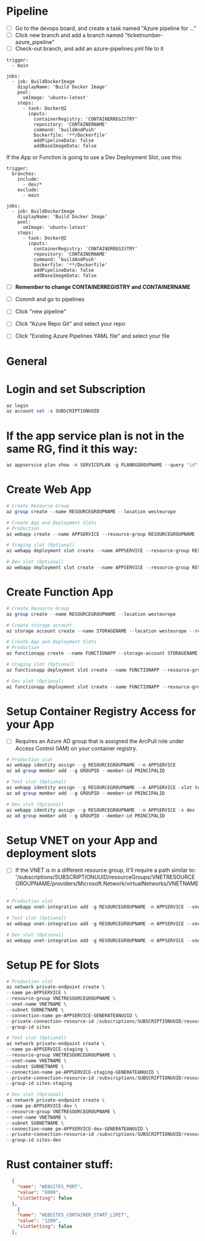 # Pipeline
- [ ] Go to the devops board, and create a task named "Azure pipeline for ..."
- [ ] Click new branch and add a branch named "ticketnumber-azure_pipeline"
- [ ] Check-out branch, and add an azure-pipelines.yml file to it
```YML
trigger:
  - main

jobs:
  - job: BuildDockerImage
    displayName: 'Build Docker Image'
    pool:
      vmImage: 'ubuntu-latest'
    steps:
      - task: Docker@2
        inputs:
          containerRegistry: 'CONTAINERREGISTRY'
          repository: 'CONTAINERNAME'
          command: 'buildAndPush'
          Dockerfile: '**/Dockerfile'
          addPipelineData: false
          addBaseImageData: false
```
If the App or Function is going to use a Dev Deployment Slot, use this:
```YML
trigger:
  branches:
    include:
      - dev/*
    exclude:
      - main

jobs:
  - job: BuildDockerImage
    displayName: 'Build Docker Image'
    pool:
      vmImage: 'ubuntu-latest'
    steps:
      - task: Docker@2
        inputs:
          containerRegistry: 'CONTAINERREGISTRY'
          repository: 'CONTAINERNAME'
          command: 'buildAndPush'
          Dockerfile: '**/Dockerfile'
          addPipelineData: false
          addBaseImageData: false
```
- [ ] **Remember to change CONTAINERREGISTRY and CONTAINERNAME**
- [ ] Commit and go to pipelines
- [ ] Click "new pipeline"
- [ ] Click "Azure Repo Git" and select your repo
- [ ] Click "Existing Azure Pipelines YAML file" and select your file


# General
# Login and set Subscription
```powershell
az login
az account set -s SUBSCRIPTIONUUID
```

# If the app service plan is not in the same RG, find it this way:
```powershell
az appservice plan show -n SERVICEPLAN -g PLANRGGROUPNAME --query "id" --out tsv
```

# Create Web App
```powershell
# Create Resource Group
az group create --name RESOURCEGROUPNAME --location westeurope

# Create App and Deployment Slots
# Production
az webapp create --name APPSERVICE --resource-group RESOURCEGROUPNAME --plan SERVICEPLAN --deployment-container-image-name APPSERVICE

# Staging slot (Optional)
az webapp deployment slot create --name APPSERVICE --resource-group RESOURCEGROUPNAME --slot staging

# Dev slot (Optional)
az webapp deployment slot create --name APPSERVICE --resource-group RESOURCEGROUPNAME --slot dev
```

# Create Function App
```powershell
# Create Resource Group
az group create --name RESOURCEGROUPNAME --location westeurope

# Create storage account
az storage account create --name STORAGENAME --location westeurope --resource-group RESOURCEGROUPNAME --sku Standard_LRS

# Create App and Deployment Slots
# Production
az functionapp create --name FUNCTIONAPP --storage-account STORAGENAME --resource-group RESOURCEGROUPNAME --plan SERVICEPLAN --deployment-container-image-name FUNCTIONAPP

# Staging slot (Optional)
az functionapp deployment slot create --name FUNCTIONAPP --resource-group RESOURCEGROUPNAME --slot staging

# Dev slot (Optional)
az functionapp deployment slot create --name FUNCTIONAPP --resource-group RESOURCEGROUPNAME --slot dev
```

# Setup Container Registry Access for your App
- [ ] Requires an Azure AD group that is assigned the ArcPull role under Access Control (IAM) on your container registry.
```powershell
# Production slot
az webapp identity assign --g RESOURCEGROUPNAME --n APPSERVICE
az ad group member add --g GROUPID --member-id PRINCIPALID

# Test slot (Optional)
az webapp identity assign --g RESOURCEGROUPNAME --n APPSERVICE -slot test
az ad group member add --g GROUPID --member-id PRINCIPALID

# Dev slot (Optional)
az webapp identity assign --g RESOURCEGROUPNAME --n APPSERVICE -s dev
az ad group member add --g GROUPID --member-id PRINCIPALID
```

# Setup VNET on your App and deployment slots
- [ ] If the VNET is in a different resource group, it'll require a path similar to:
'/subscriptions/SUBSCRIPTIONUUID/resourceGroups/VNETRESOURCEGROUPNAME/providers/Microsoft.Network/virtualNetworks/VNETNAME'
```powershell
# Production slot
az webapp vnet-integration add -g RESOURCEGROUPNAME -n APPSERVICE --vnet VNETINFO --subnet SUBNETNAME

# Test slot (Optional)
az webapp vnet-integration add -g RESOURCEGROUPNAME -n APPSERVICE --vnet VNETINFO --subnet SUBNETNAME -s test

# Dev slot (Optional)
az webapp vnet-integration add -g RESOURCEGROUPNAME -n APPSERVICE --vnet VNETINFO --subnet SUBNETNAME -s dev
```

# Setup PE for Slots
```powershell
# Production slot
az network private-endpoint create \
--name pe-APPSERVICE \
--resource-group VNETRESOURCEGROUPNAME \
--vnet-name VNETNAME \
--subnet SUBNETNAME \
--connection-name pe-APPSERVICE-GENERATEANUUID \
--private-connection-resource-id /subscriptions/SUBSCRIPTIONUUID/resourceGroups/RESOURCEGROUPNAME/providers/Microsoft.Web/sites/APPSERVICE \
--group-id sites

# Test slot (Optional)
az network private-endpoint create \
--name pe-APPSERVICE-staging \
--resource-group VNETRESOURCEGROUPNAME \
--vnet-name VNETNAME \
--subnet SUBNETNAME \
--connection-name pe-APPSERVICE-staging-GENERATEANUUID \
--private-connection-resource-id /subscriptions/SUBSCRIPTIONUUID/resourceGroups/RESOURCEGROUPNAME/providers/Microsoft.Web/sites/APPSERVICE \
--group-id sites-staging

# Dev slot (Optional)
az network private-endpoint create \
--name pe-APPSERVICE-dev \
--resource-group VNETRESOURCEGROUPNAME \
--vnet-name VNETNAME \
--subnet SUBNETNAME \
--connection-name pe-APPSERVICE-dev-GENERATEANUUID \
--private-connection-resource-id /subscriptions/SUBSCRIPTIONUUID/resourceGroups/RESOURCEGROUPNAME/providers/Microsoft.Web/sites/APPSERVICE \
--group-id sites-dev
```

# Rust container stuff:
```JSON
  {
    "name": "WEBSITES_PORT",
    "value": "8000",
    "slotSetting": false
  },
    {
    "name": "WEBSITES_CONTAINER_START_LIMIT",
    "value": "1200",
    "slotSetting": false
  },
```
